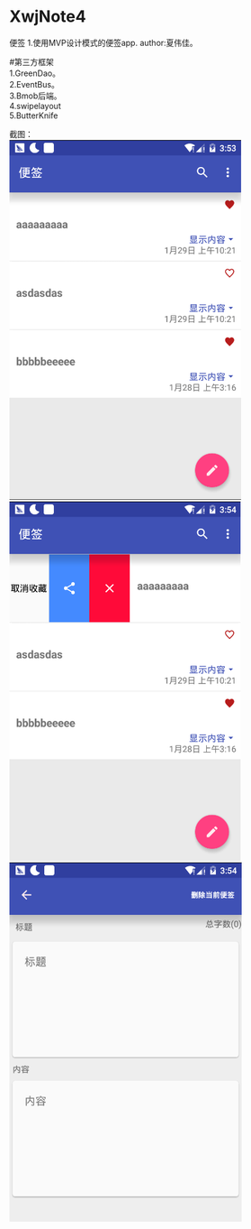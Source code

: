 # XwjNote4
便签
1.使用MVP设计模式的便签app.
author:夏伟佳。  

#第三方框架  
1.GreenDao。  
2.EventBus。  
3.Bmob后端。  
4.swipelayout  
5.ButterKnife  


截图：  
![image](https://github.com/xwjsdhr/XwjNote4/blob/master/screenshot/main.png)  
![image](https://github.com/xwjsdhr/XwjNote4/blob/master/screenshot/slide.png)  
![image](https://github.com/xwjsdhr/XwjNote4/blob/master/screenshot/note.png)
